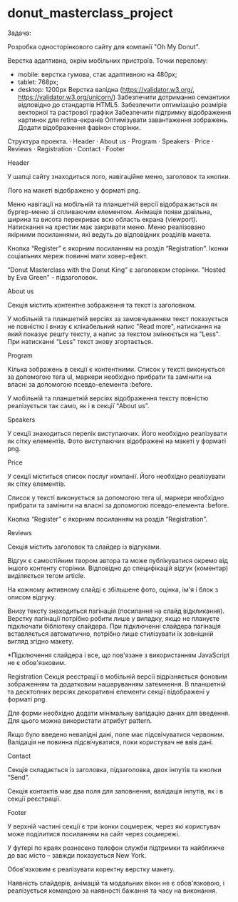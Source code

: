 # donut_masterclass_project 
Задача:

Розробка односторінкового сайту для компанії "Oh My Donut".

Верстка адаптивна, окрім мобільних пристроїв. Точки перелому:
- mobile: верстка гумова, стає адаптивною на 480px;
- tablet: 768px;
- desktop: 1200px
Верстка валідна (https://validator.w3.org/, https://validator.w3.org/unicorn/)
Забезпечити дотримання семантики відповідно до стандартів HTML5.
Забезпечити оптимізацію розмірів векторної та растрової графіки
Забезпечити підтримку відображення картинок для retina-екранів
Оптимізувати завантаження зображень.
Додати відображення фавікон сторінки.

Структура проекта.
·        Header
·        About us
·        Program
·        Speakers
·        Price
·        Reviews
·        Registration
·        Contact
·        Footer
 
Header

У шапці сайту знаходиться лого, навігаційне меню, заголовок та кнопки.

Лого на макеті відображено у форматі png.

Меню навігації на мобільній та планшетній версії відображається як бургер-меню зі спливаючим елементом. Анімація появи довільна, ширина та висота перекриває всю область екрана (viewport). Натискання на хрестик має закривати меню. Меню реалізовано якірними посиланнями, які ведуть до відповідних розділів макета.

Кнопка “Register” є якорним посиланням на розділ “Registration”. Іконки соціальних мереж повинні мати ховер-ефект.
 
“Donut Masterclass with the Donut King” є заголовком сторінки.
"Hosted by Eva Green" - підзаголовок.

About us

Секція містить контентне зображення та текст із заголовком.

У мобільній та планшетній версіях за замовчуванням текст показується не повністю і внизу є клікабельний напис "Read more", натискання на який показує решту тексту, а напис за текстом змінюється на "Less". При натисканні “Less” текст знову згортається.

Program

Кілька зображень в секції є контентними. Список у тексті виконується за допомогою тега ul, маркери необхідно прибрати та замінити на власні за допомогою псевдо-елемента :before. 

У мобільній та планшетній версіях відображення тексту повністю реалізується так само, як і в секції “About us”.


Speakers

У секції знаходиться перелік  виступаючих. Його необхідно реалізувати як сітку елементів. Фото виступаючих відображені на макеті у форматі png.

Price

У секції міститься список послуг компанії. Його необхідно реалізувати як сітку елементів.

Список у тексті виконується за допомогою тега ul, маркери необхідно прибрати та замінити на власні за допомогою псевдо-елемента :before.

Кнопка “Register”  є якорним посиланням на розділ “Registration”. 

Reviews

Секція містить заголовок та слайдер із відгуками.
 
Відгук є самостійним твором автора та може публікуватися окремо від іншого контенту сторінки. Відповідно до специфікацій відгук (коментар) виділяється тегом article.
 
На кожному активному слайді є збільшене фото, оцінка, ім'я і блок з описом відгуку.

Внизу тексту знаходиться пагінація (посилання на слайд відкликання). Верстку пагінації потрібно робити лише у випадку, якщо не плануєте підключати бібліотеку слайдера. При підключенні слайдера пагінація вставляється автоматично, потрібно лише стилізувати їх зовнішній вигляд згідно макету.
 
*Підключення слайдера і все, що пов'язане з використанням JavaScript не є обов'язковим.

Registration
Секція реєстрації в мобільній версії відрізняється фоновим зображенням та додатковим нашаруванням затемнення.
В планшетній та десктопних версіях декоративні елементи секції відображені у форматі png.
 
Для форми необхідно додати мінімальну валідацію даних для введення. Для цього можна використати атрибут pattern.

Якщо було введено невалідні дані, поле має підсвічуватися червоним. Валідація не повинна підсвічуватися, поки користувач не ввів дані.

Contact

Секція складається із заголовка, підзаголовка, двох інпутів та кнопки “Send”.
 
Секція контактів має два поля для заповнення, валідація інпутів, як і в секції реєстрації.

Footer

У верхній частині секції є три іконки соцмереж, через які користувач може поділитися посиланням на сайт через соцмережі.
 
 У футері по краях рознесено телефон служби підтримки та найближче до вас місто – завжди показується New York.


Обов'язковим є реалізувати коректну верстку макету.
 
Наявність слайдерів, анімацій та модальних вікон не є обов'язковою, і реалізується командою за наявності бажання та часу на виконання.






